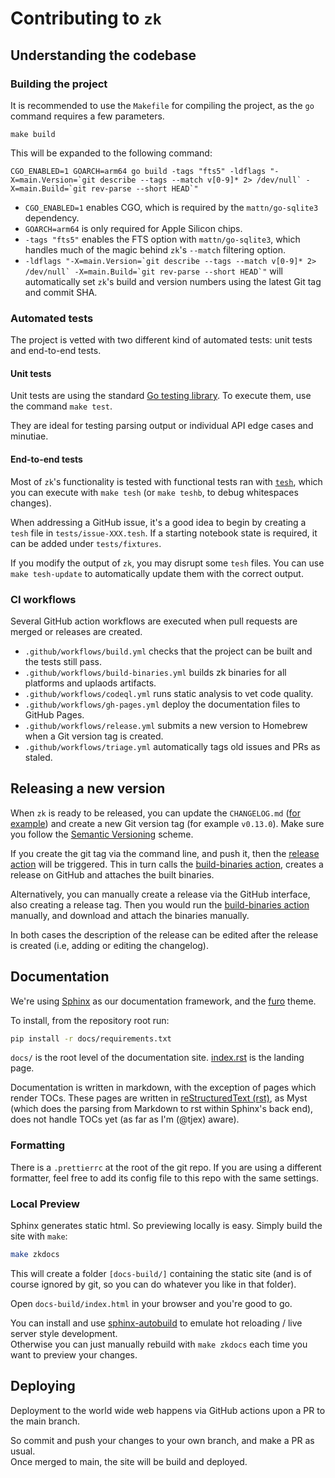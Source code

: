 # Contributing to `zk`

## Understanding the codebase

### Building the project

It is recommended to use the `Makefile` for compiling the project, as the `go` command
requires a few parameters.

```shell
make build
```

This will be expanded to the following command:

```shell
CGO_ENABLED=1 GOARCH=arm64 go build -tags "fts5" -ldflags "-X=main.Version=`git describe --tags --match v[0-9]* 2> /dev/null` -X=main.Build=`git rev-parse --short HEAD`"
```

- `CGO_ENABLED=1` enables CGO, which is required by the `mattn/go-sqlite3` dependency.
- `GOARCH=arm64` is only required for Apple Silicon chips.
- `-tags "fts5"` enables the FTS option with `mattn/go-sqlite3`, which handles much of the
  magic behind `zk`'s `--match` filtering option.
- ``-ldflags "-X=main.Version=`git describe --tags --match v[0-9]* 2> /dev/null` -X=main.Build=`git rev-parse --short HEAD`"``
  will automatically set `zk`'s build and version numbers using the latest Git tag and
  commit SHA.

### Automated tests

The project is vetted with two different kind of automated tests: unit tests and
end-to-end tests.

#### Unit tests

Unit tests are using the standard [Go testing library](https://pkg.go.dev/testing). To
execute them, use the command `make test`.

They are ideal for testing parsing output or individual API edge cases and minutiae.

#### End-to-end tests

Most of `zk`'s functionality is tested with functional tests ran with
[`tesh`](https://github.com/mickael-menu/tesh), which you can execute with `make tesh` (or
`make teshb`, to debug whitespaces changes).

When addressing a GitHub issue, it's a good idea to begin by creating a `tesh` file in
`tests/issue-XXX.tesh`. If a starting notebook state is required, it can be added under
`tests/fixtures`.

If you modify the output of `zk`, you may disrupt some `tesh` files. You can use
`make tesh-update` to automatically update them with the correct output.

### CI workflows

Several GitHub action workflows are executed when pull requests are merged or releases are
created.

- `.github/workflows/build.yml` checks that the project can be built and the tests still
  pass.
- `.github/workflows/build-binaries.yml` builds zk binaries for all platforms and uplaods
  artifacts.
- `.github/workflows/codeql.yml` runs static analysis to vet code quality.
- `.github/workflows/gh-pages.yml` deploy the documentation files to GitHub Pages.
- `.github/workflows/release.yml` submits a new version to Homebrew when a Git version tag
  is created.
- `.github/workflows/triage.yml` automatically tags old issues and PRs as staled.

## Releasing a new version

When `zk` is ready to be released, you can update the `CHANGELOG.md`
([for example](https://github.com/zk-org/zk/commit/ea4457ad671aa85a6b15747460c6f2c9ad61bf73))
and create a new Git version tag (for example `v0.13.0`). Make sure you follow the
[Semantic Versioning](https://semver.org) scheme.

If you create the git tag via the command line, and push it, then the
[release action](.github/workflows/release.yml) will be triggered. This in turn
calls the [build-binaries action](.github/workflows/build-binaries.yml), creates a
release on GitHub and attaches the built binaries.

Alternatively, you can manually create a release via the GitHub interface, also
creating a release tag. Then you would run the [build-binaries
action](.github/workflows/build-binaries.yml) manually, and download and
attach the binaries manually.

In both cases the description of the release can be edited after the release is
created (i.e, adding or editing the changelog).

## Documentation

We're using [Sphinx](https://www.sphinx-doc.org/en/master/) as our documentation
framework, and the [furo](https://pradyunsg.me/furo/quickstart/) theme.

To install, from the repository root run:

```sh
pip install -r docs/requirements.txt
```

`docs/` is the root level of the documentation site. [index.rst](./docs/index.rst) is the
landing page.

Documentation is written in markdown, with the exception of pages which render TOCs. These
pages are written in
[reStructuredText (rst)](https://www.sphinx-doc.org/en/master/usage/restructuredtext/basics.html),
as Myst (which does the parsing from Markdown to rst within Sphinx's back end), does not
handle TOCs yet (as far as I'm (@tjex) aware).

### Formatting

There is a `.prettierrc` at the root of the git repo. If you are using a different
formatter, feel free to add its config file to this repo with the same settings.

### Local Preview

Sphinx generates static html. So previewing locally is easy. 
Simply build the site with `make`:

```sh
make zkdocs
```
This will create a folder `[docs-build/]` containing the static site (and is of
course ignored by git, so you can do whatever you like in that folder).

Open `docs-build/index.html` in your browser and you're good to go.

You can install and use
[sphinx-autobuild](https://pypi.org/project/sphinx-autobuild/) to emulate hot
reloading / live server style development.\
Otherwise you can just manually rebuild with `make zkdocs` each time you want to
preview your changes. 

## Deploying

Deployment to the world wide web happens via GitHub actions upon a PR to the
main branch.

So commit and push your changes to your own branch, and make a PR as usual.\
Once merged to main, the site will be build and deployed.
